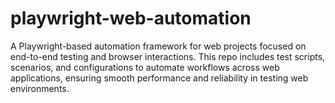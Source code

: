 # playwright-web-automation
A Playwright-based automation framework for web projects focused on end-to-end testing and browser interactions. This repo includes test scripts, scenarios, and configurations to automate workflows across web applications, ensuring smooth performance and reliability in testing web environments.
